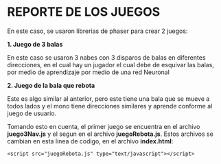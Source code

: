 # REPORTE DE LOS JUEGOS

En este caso, se usaron librerias de phaser para crear 2 juegos:

__1. Juego de 3 balas__

En este caso se usaron 3 nabes con 3 disparos de balas en diferentes direcciones, en el cual hay un jugador el cual debe de esquivar las balas, por medio de aprendizaje por medio de una red Neuronal

__2. Juego de la bala que rebota__

Este es algo similar al anterior, pero este tiene una bala que se mueve a todos lados y el mono tiene direcciones similares y aprende conforme al juego de usuario. 

Tomando esto en cuenta, el primer juego se encuentra en el archivo __juego3Nav.js__ y el segun en el archivo __juegoRebota.js__. Estos archivos se cambian en esta linea de codigo, en el archivo __index.html__:


```
<script src="juegoRebota.js" type="text/javascript"></script>
```